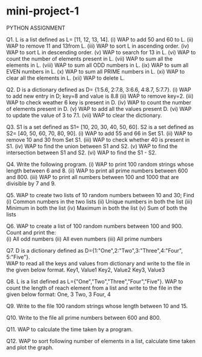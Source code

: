 # mini-project-1
PYTHON ASSIGNMENT

Q1. L is a list defined as L= [11, 12, 13, 14]. 
(i) WAP to add 50 and 60 to L. 
(ii) WAP to remove 11 and 13from L. 
(iii) WAP to sort L in ascending order. 
(iv) WAP to sort L in descending order. 
(v) WAP to search for 13 in L. 
(vi) WAP to count the number of elements present in L. 
(vii) WAP to sum all the elements in L. 
(viii) WAP to sum all ODD numbers in L. 
(ix) WAP to sum all EVEN numbers in L. 
(x) WAP to sum all PRIME numbers in L. 
(xi) WAP to clear all the elements in L. 
(xii) WAP to delete L. 

Q2. D is a dictionary defined as D= {1:5.6, 2:7.8, 3:6.6, 4:8.7, 5:7.7}. 
(i) WAP to add new entry in D; key=8 and value is 8.8 
(ii) WAP to remove key=2. 
(iii) WAP to check weather 6 key is present in D. 
(iv) WAP to count the number of elements present in D. 
(v) WAP to add all the values present D. 
(vi) WAP to update the value of 3 to 7.1. 
(vii) WAP to clear the dictionary. 

Q3. S1 is a set defined as S1= [10, 20, 30, 40, 50, 60]. 
S2 is a set defined as S2= [40, 50, 60, 70, 80, 90]. 
(i) WAP to add 55 and 66 in Set S1. 
(ii) WAP to remove 10 and 30 from Set S1. 
(iii) WAP to check whether 40 is present in S1. 
(iv) WAP to find the union between S1 and S2. 
(v) WAP to find the intersection between S1 and S2. 
(vi) WAP to find the S1 - S2. 

Q4. Write the following program. 
(i) WAP to print 100 random strings whose length between 6 and 8. 
(ii) WAP to print all prime numbers between 600 and 800. 
(iii) WAP to print all numbers between 100 and 1000 that are divisible by 7 and 9. 

Q5. WAP to create two lists of 10 random numbers between 10 and 30; Find  
(i) Common numbers in the two lists 
(ii) Unique numbers in both the list 
(iii) Minimum in both the list 
(iv) Maximum in both the list 
(v) Sum of both the lists 

Q6. WAP to create a list of 100 random numbers between 100 and 900. Count and print the:  
(i) All odd numbers
(ii) All even numbers 
(iii) All prime numbers 

Q7. D is a dictionary defined as D={1:"One",2:"Two",3:"Three",4:"Four", 5:"Five"}.  
WAP to read all the keys and values from dictionary and write to the file in the given below format. 
Key1, Value1 
Key2, Value2 
Key3, Value3 

Q8. L is a list defined as L={"One","Two","Three","Four","Five"}. 
WAP to count the length of reach element from a list and write to the file in the given below format: 
One, 3 
Two, 3 
Four, 4 

Q9. Write to the file 100 random strings whose length between 10 and 15. 

Q10. Write to the file all prime numbers between 600 and 800. 

Q11. WAP to calculate the time taken by a program. 

Q12. WAP to sort following number of elements in a list, calculate time taken and plot the graph. 
